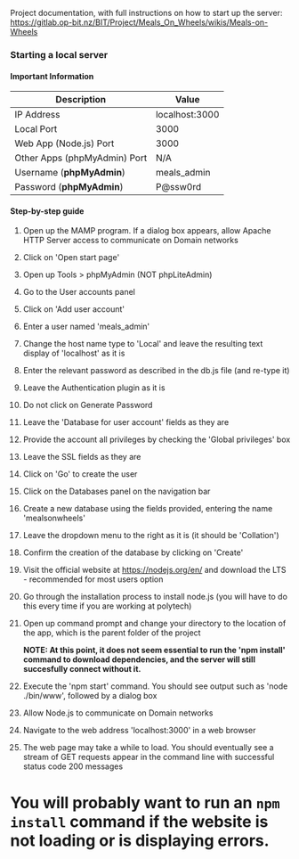 Project documentation, with full instructions on how to start up the server: https://gitlab.op-bit.nz/BIT/Project/Meals_On_Wheels/wikis/Meals-on-Wheels

### Starting a local server

#### Important Information

| **Description** | **Value** |
| -------- | -------- |
| IP Address | localhost:3000 |
| Local Port | 3000 |
| Web App (Node.js) Port | 3000 |
| Other Apps (phpMyAdmin) Port | N/A |
| Username (**phpMyAdmin**) | meals_admin |
| Password (**phpMyAdmin**) | P@ssw0rd |

#### Step-by-step guide
1. Open up the MAMP program. If a dialog box appears, allow Apache HTTP Server access to communicate on Domain networks

2. Click on 'Open start page'

3. Open up Tools > phpMyAdmin (NOT phpLiteAdmin)

4. Go to the User accounts panel

5. Click on 'Add user account'

6. Enter a user named 'meals_admin'

7. Change the host name type to 'Local' and leave the resulting text display of 'localhost' as it is

8. Enter the relevant password as described in the db.js file (and re-type it)

9. Leave the Authentication plugin as it is

10. Do not click on Generate Password

11. Leave the 'Database for user account' fields as they are

12. Provide the account all privileges by checking the 'Global privileges' box

13. Leave the SSL fields as they are

14. Click on 'Go' to create the user

15. Click on the Databases panel on the navigation bar

16. Create a new database using the fields provided, entering the name 'mealsonwheels'

17. Leave the dropdown menu to the right as it is (it should be 'Collation')

18. Confirm the creation of the database by clicking on 'Create'

19. Visit the official website at https://nodejs.org/en/ and download the LTS - recommended for most users option

20. Go through the installation process to install node.js (you will have to do this every time if you are working at polytech)

21. Open up command prompt and change your directory to the location of the app, which is the parent folder of the project

    
    **NOTE: At this point, it does not seem essential to run the 'npm install' command to 
    download dependencies, and the server will still succesfully connect without it.**
    

22. Execute the 'npm start' command. You should see output such as 'node ./bin/www', followed by a dialog box

23. Allow Node.js to communicate on Domain networks

24. Navigate to the web address 'localhost:3000' in a web browser

25. The web page may take a while to load. You should eventually see a stream of GET requests appear in the command line with successful status code 200 messages

# You will probably want to run an `npm install` command if the website is not loading or is displaying errors.